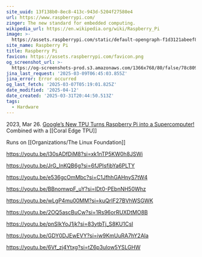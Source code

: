 ```yaml
---
site_uuid: 13f138b0-8ec8-413c-943d-5204f27580e4
url: https://www.raspberrypi.com/
zinger: The new standard for embedded computing.
wikipedia_url: https://en.wikipedia.org/wiki/Raspberry_Pi
image: >-
  https://assets.raspberrypi.com/static/default-opengraph-f1d3121abeef861889c52dd4a2813df9.png
site_name: Raspberry Pi
title: Raspberry Pi
favicon: https://assets.raspberrypi.com/favicon.png
og_screenshot_url: >-
  https://og-screenshots-prod.s3.amazonaws.com/1366x768/80/false/78c8099bf68c11fe1e2b95c18f4afde3c5a1208d14222b7af377d1db57bab4c3.jpeg
jina_last_request: '2025-03-09T06:45:03.855Z'
jina_error: Error occurred
og_last_fetch: '2025-03-07T05:19:01.825Z'
date_modified: '2025-04-12'
date_created: '2025-03-31T20:44:50.513Z'
tags:
  - Hardware
---
```








































2023, Mar 26. [Google’s New TPU Turns Raspberry Pi into a Supercomputer!](https://youtube.com/shorts/VRk_itxLZQI?si=4O63wC2GJ0jMyJVM) Combined with a [[Coral Edge TPU]]

Runs on [[Organizations/The Linux Foundation]]


https://youtu.be/l30sADfDiM8?si=xk1nTP5KW0h8JSWi

https://youtu.be/JrG_InKQB6g?si=6fJPIsfjbYa6PLTY

https://youtu.be/e536gcOmMbc?si=C1JfhhGAHnyS7tW4

https://youtu.be/BBnomwpF_uY?si=lDt0-PEbnNH50Whz

https://youtu.be/wLgP4mu00MM?si=kuQrIF27BVhWSGWK

https://youtu.be/2OQ5ascBuCw?si=1Rs96orRUXDtMO8B

https://youtu.be/pnSIkYoJ1jk?si=83ytbTj_S8KU1CsI

https://youtu.be/GDY0DJEwEVY?si=iw9KmUuRA7hY2Ala

https://youtu.be/6Vf_zj4Ytxg?si=tZ6p3ulow5YSLGHW